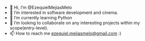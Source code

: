 - 👋 Hi, I’m @EzequielMejiasMelo
- 👀 I’m interested in software development and cinema.
- 🌱 I’m currently learning Python
- 💞️ I’m looking to collaborate on any interesting projects within my scope(entry-level).
- 📫 How to reach me ezequiel.mejiasmelo@gmail.com :)

<!---
EzequielMejiasMelo/EzequielMejiasMelo is a ✨ special ✨ repository because its `README.md` (this file) appears on your GitHub profile.
You can click the Preview link to take a look at your changes.
--->
